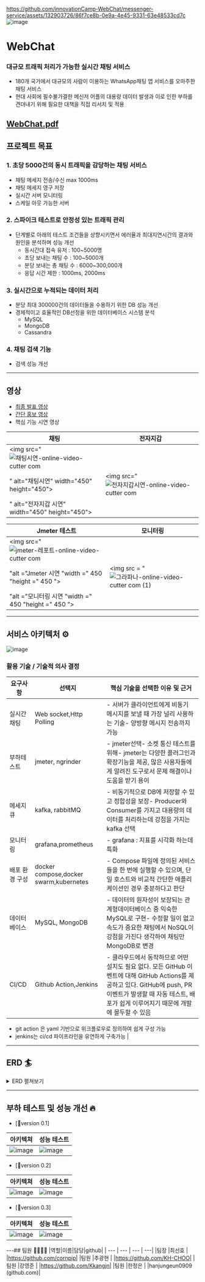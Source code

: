 
https://github.com/innovationCamp-WebChat/messenger-service/assets/132903726/86f7ce8b-0e9a-4e45-9331-63e48533cd7c
![image](https://github.com/innovationCamp/messenger-service/assets/132903726/65141935-2590-4aaf-98b3-561a88d44bf4)

# WebChat
### 대규모 트래픽 처리가 가능한 실시간 채팅 서비스
- 180개 국가에서 대규모의 사람이 이용하는 WhatsApp채팅 앱 서비스를 오마주한 채팅 서비스
- 현대 사회에 필수불가결한 메신저 어플의 대용량 데이터 발생과 이로 인한 부하를 견뎌내기 위해 필요한 대책을 직접 리서치 및 적용

[WebChat.pdf](https://github.com/innovationCamp/messenger-service/files/12566998/WebChat.pdf)
---
## 프로젝트 목표
### 1. 초당 5000건의 동시 트래픽을 감당하는 채팅 서비스
- 채팅 메세지 전송/수신 max 1000ms
- 채팅 메세지 영구 저장
- 실시간 서버 모니터링
- 스케일 아웃 가능한 서버

### 2. 스파이크 테스트로 안정성 있는 트래픽 관리
- 단계별로 아래의 테스트 조건들을 상향시키면서 에러율과 최대지연시간의 결과와 원인을 분석하며 성능 개선
    - 동시간대 접속 유저 : 100~5000명
    - 초당 보내는 채팅 수 : 100~5000개
    - 분당 보내는 총 채팅 수 : 6000~300,000개
    - 응답 시간 제한 : 1000ms, 2000ms

### 3. 실시간으로 누적되는 데이터 처리
- 분당 최대 300000건의 데이터들을 수용하기 위한 DB 성능 개선
- 경제적이고 효율적인 DB선정을 위한 데이터베이스 시스템 분석
    - MySQL
    - MongoDB
    - Cassandra

### 4. 채팅 검색 기능
- 검색 성능 개선

---
## 영상
- [최종 발표 영상](https://youtu.be/5LnQwj8_g30)
- [간단 홍보 영상](https://youtu.be/uscni2WGS4U)
- 핵심 기능 시연 영상


| 채팅 | 전자지갑 |
|---|---|
|<img src="![채팅시연-_online-video-cutter com_](https://github.com/innovationCamp-WebChat/messenger-service/assets/132903726/359d9fff-f095-40bc-8477-423a6797acc3)
" alt="채팅시연" width="450" height="450"> | <img src="![전자지갑시연-_online-video-cutter com_](https://github.com/innovationCamp-WebChat/messenger-service/assets/132903726/60081942-aa29-40bd-aa87-30ec767617f3)
" alt="전자지갑 시연" width="450" height="450"> |

| Jmeter 테스트 | 모니터링 |
|---|---|
|<img src="![jmeter-레포트-_online-video-cutter com_](https://github.com/innovationCamp-WebChat/messenger-service/assets/132903726/57300f9d-79fe-48b2-a028-1cdc5a5375bf)
"alt ="Jmeter 시연 "width =" 450 "height =" 450 "> | <img src = "![그라파나-_online-video-cutter com_ (1)](https://github.com/innovationCamp-WebChat/messenger-service/assets/132903726/97956b46-bebc-49ca-8d11-73e8fae72674)
"alt ="모니터링 시연 "width =" 450 "height =" 450 "> |

---
## 서비스 아키텍처 ⚙️
![image](https://github.com/innovationCamp/messenger-service/assets/132903726/46c5fd2e-75f5-4704-8e13-713bce2d793d)

### 활용 기술 / 기술적 의사 결정

| 요구사항 | 선택지 | 핵심 기술을 선택한 이유 및 근거  |
| --- | --- | --- |
| 실시간 채팅 | Web socket,Http Polling | - 서버가 클라이언트에게 비동기 메시지를 보낼 때 가장 널리 사용하는 기술- 양방향 메시지 전송까지 가능 |
| 부하테스트 | jmeter, ngrinder | - jmeter선택- 소켓 통신 테스트를 위해- jmeter는 다양한 플러그인과 확장기능을 제공,   많은 사용자들에게 알려진 도구로서 문제 해결이나   도움을 받기 용이 |
| 메세지 큐 | kafka, rabbitMQ | - 비동기적으로 DB에 저장할 수 있고 정합성을 보장- Producer와 Consumer를 가지고 대용량의 데이터를 처리하는데 강점을 가지는 kafka 선택 |
| 모니터링 | grafana,prometheus | - grafana : 지표를 시각화 하는데 특화 |
| 배포 환경 구성 | docker compose,docker swarm,kubernetes | - Compose 파일에 정의된 서비스들을 한 번에 실행할 수 있으며, 단일 호스트와 비교적 간단한 애플리케이션인 경우 충분하다고 판단 |
| 데이터베이스 | MySQL, MongoDB | - 데이터의 원자성이 보장되는 관계형데이터베이스 중 익숙한 MySQL로 구현- 수정할 일이 없고 속도가 중요한 채팅에서 NoSQL이 강점을 가진다 생각하여 채팅만 MongoDB로 변경 |
| CI/CD | Github Action,Jenkins | - 클라우드에서 동작하므로 어떤 설치도 필요 없다. 모든 GitHub 이벤트에 대해 GitHub Actions를 제공하고 있다. GitHub에 push, PR 이벤트가 발생할 때 자동 테스트, 배포가 쉽게 이루어지기 때문에 개발에 몰두할 수 있음
- git action 은 yaml 기반으로 위크플로우로 정의하여 쉽게 구성 가능
- jenkins는 ci/cd 파이프라인을 유연하게 구축가능 |


---
## ERD 🏄
<details>
    <summary>ERD 펼쳐보기</summary>
    <img src="https://drive.google.com/file/d/1tyw0lz4LS69rVJofofqzTM7UFXcJphMI/view?usp=sharing" alt="erd">
</details>

---
## 부하 테스트 및 성능 개선 🔥
- [🐬version 0.1]

|아키텍쳐|성능 테스트|
|---|---|
|![image](https://github.com/innovationCamp/messenger-service/assets/132903726/5cfa0b71-0c7f-4142-a87d-371666f3058e)|![image](https://github.com/innovationCamp/messenger-service/assets/132903726/fac33992-db00-4aa0-a82f-871f6bd657a1)|

- [🐒version 0.2]

|아키텍쳐|성능 테스트|
|---|---|
|![image](https://github.com/innovationCamp/messenger-service/assets/132903726/db7ed7e0-616d-43fa-ad15-aba843b599ad)|![image](https://github.com/innovationCamp/messenger-service/assets/132903726/ed60c12c-5a37-4cbc-a97d-19dd0b96d8e2)|

- [🐅version 0.3]

|아키텍쳐|성능 테스트|
|---|---|
|![image](https://github.com/innovationCamp/messenger-service/assets/132903726/95a2d210-fd01-417a-afce-bad1db2ef325)|![image](https://github.com/innovationCamp/messenger-service/assets/132903726/de71fce0-8af1-432e-856d-ecc8bf126f86)|

---## 팀원 👨‍👩‍👦‍👦
|역할|이름|담당|github|
| --- | --- | --- | ---|
|팀장	|최선효	| 	|https://github.com/cornpip|
|팀원	|추광현	| 	|https://github.com/KH-CHOO|
|팀원	|강영준	| 	|https://github.com/Kkangjn|
|팀원	|한정은	| 	|hanjungeun0909 (github.com)|
